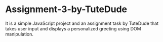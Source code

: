 # Assignment-3-by-TuteDude
It is a  simple JavaScript project and an assignment task by TuteDude that takes user input and displays a personalized greeting using DOM manipulation.
